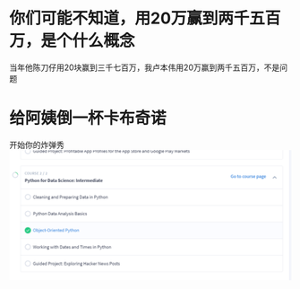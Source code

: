 # 你们可能不知道，用20万赢到两千五百万，是个什么概念
当年他陈刀仔用20块赢到三千七百万，我卢本伟用20万赢到两千五百万，不是问题
# 给阿姨倒一杯卡布奇诺
开始你的炸弹秀
![](https://github.com/ophwsjtu18/ohw19f/blob/master/student/czl/TIM%E6%88%AA%E5%9B%BE20191106112223.png)
